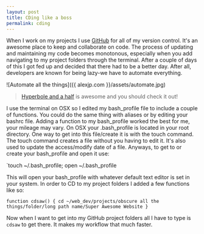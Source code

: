 ```yaml
---
layout: post
title: CDing like a boss
permalink: cding
---
```


When I work on my projects I use [GitHub](http://github.com) for all of my version control. It's an awesome place to keep and collaborate on code. The process of updating and maintaining my code becomes monotonous, especially when you add navigating to my project folders through the terminal. After a couple of days of this I got fed up and decided that there had to be a better day. After all, developers are known for being lazy-we have to automate everything.  

![Automate all the things]({{ alexjp.com }}/assets/automate.jpg)  

> [Hyperbole and a half](http://hyperboleandahalf.blogspot.com/) is awesome and you should check it out!  

I use the terminal on OSX so I edited my bash_profile file to include a couple of functions. You could do the same thing with aliases or by editing your bashrc file. Adding a function to my bash_profile worked the best for me, your mileage may vary. On OSX your .bash_profile is located in your root directory. One way to get into this file/create it is with the touch command. The touch command creates a file without you having to edit it. It's also used to update the access/modify date of a file. Anyways, to get to or create your bash_profile and open it use:

`touch ~/.bash_profile; open ~/.bash_profile  

This will open your bash_profile with whatever default text editor is set in your system. In order to CD to my project folders I added a few functions like so:  

`function cdsaw() {
cd ~/web_dev/projects/obscure all the things/folder/long path name/Super Awesome Website
}`  

Now when I want to get into my GitHub project folders all I have to type is `cdsaw` to get there. It makes my workflow that much faster. 







